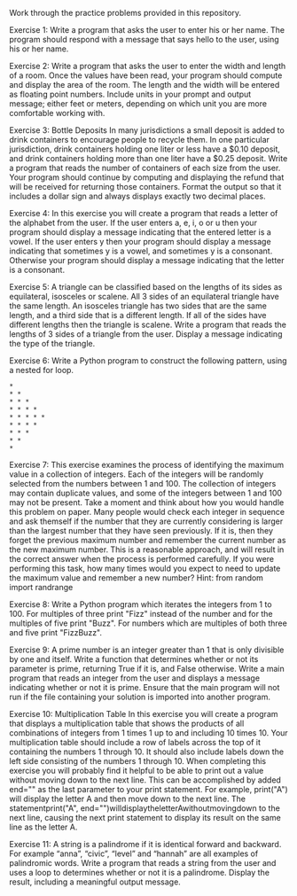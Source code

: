 Work through the practice problems provided in this repository.

Exercise 1: 
Write a program that asks the user to enter his or her name. The program should
respond with a message that says hello to the user, using his or her name.


Exercise 2:
Write a program that asks the user to enter the width and length of a room. Once the values have been read, your program should compute and display the area of the room. The length and the width will be entered as floating point numbers. Include units in your prompt and output message; either feet or meters, depending on which unit you are more comfortable working with.

Exercise 3: Bottle Deposits
In many jurisdictions a small deposit is added to drink containers to encourage people to recycle them. In one particular jurisdiction, drink containers holding one liter or less have a $0.10 deposit, and drink containers holding more than one liter have a
$0.25 deposit.
Write a program that reads the number of containers of each size from the user.
Your program should continue by computing and displaying the refund that will be received for returning those containers. Format the output so that it includes a dollar sign and always displays exactly two decimal places.

Exercise 4: 
In this exercise you will create a program that reads a letter of the alphabet from the user. If the user enters a, e, i, o or u then your program should display a message indicating that the entered letter is a vowel. If the user enters y then your program should display a message indicating that sometimes y is a vowel, and sometimes y is a consonant. Otherwise your program should display a message indicating that the
letter is a consonant.

Exercise 5: 
A triangle can be classified based on the lengths of its sides as equilateral, isosceles or scalene. All 3 sides of an equilateral triangle have the same length. An isosceles triangle has two sides that are the same length, and a third side that is a different
length. If all of the sides have different lengths then the triangle is scalene.
Write a program that reads the lengths of 3 sides of a triangle from the user.
Display a message indicating the type of the triangle.

Exercise 6: 
Write a Python program to construct the following pattern, using a nested for loop.

    * 
    * * 
    * * * 
    * * * * 
    * * * * * 
    * * * * 
    * * * 
    * * 
    *

Exercise 7: 
This exercise examines the process of identifying the maximum value in a collection of integers. Each of the integers will be randomly selected from the numbers between 1 and 100. The collection of integers may contain duplicate values, and some of the
integers between 1 and 100 may not be present.
Take a moment and think about how you would handle this problem on paper.
Many people would check each integer in sequence and ask themself if the number that they are currently considering is larger than the largest number that they have seen previously. If it is, then they forget the previous maximum number and remember the current number as the new maximum number. This is a reasonable approach, and will result in the correct answer when the process is performed carefully. If you were performing this task, how many times would you expect to need to update the maximum value and remember a new number? Hint: from random import randrange

Exercise 8:
Write a Python program which iterates the integers from 1 to 100. For multiples of three print "Fizz" instead of the number and for the multiples of five print "Buzz". For numbers which are multiples of both three and five print "FizzBuzz".

Exercise 9: 
A prime number is an integer greater than 1 that is only divisible by one and itself. Write a function that determines whether or not its parameter is prime, returning True if it is, and False otherwise. Write a main program that reads an integer from the user and displays a message indicating whether or not it is prime. Ensure that the main program will not run if the file containing your solution is imported
into another program.

Exercise 10: Multiplication Table
In this exercise you will create a program that displays a multiplication table that shows the products of all combinations of integers from 1 times 1 up to and including 10 times 10. Your multiplication table should include a row of labels across the top of it containing the numbers 1 through 10. It should also include labels down the left side consisting of the numbers 1 through 10. 
When completing this exercise you will probably find it helpful to be able to print out a value without moving down to the next line. This can be accomplished by added end="" as the last parameter to your print statement. For example, print("A") will display the letter A and then move down to the next line. The statementprint("A", end="")willdisplaytheletterAwithoutmovingdown to the next line, causing the next print statement to display its result on the same line as the letter A.

Exercise 11:
A string is a palindrome if it is identical forward and backward. For example “anna”, “civic”, “level” and “hannah” are all examples of palindromic words. Write a program that reads a string from the user and uses a loop to determines whether or not it is a
palindrome. Display the result, including a meaningful output message.













